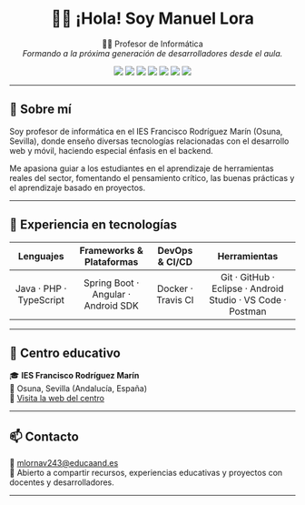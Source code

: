 <h1 align="center">👨‍🏫 ¡Hola! Soy Manuel Lora</h1>

<p align="center">
  👨‍💻 Profesor de Informática  
  <br>
  <em>Formando a la próxima generación de desarrolladores desde el aula.</em>
</p>

<p align="center">
  <img src="https://img.shields.io/badge/Java-007396?style=for-the-badge&logo=java&logoColor=white"/>
  <img src="https://img.shields.io/badge/PHP-777BB4?style=for-the-badge&logo=php&logoColor=white"/>
  <img src="https://img.shields.io/badge/SpringBoot-6DB33F?style=for-the-badge&logo=spring-boot&logoColor=white"/>
  <img src="https://img.shields.io/badge/Angular-DD0031?style=for-the-badge&logo=angular&logoColor=white"/>
  <img src="https://img.shields.io/badge/Android-3DDC84?style=for-the-badge&logo=android&logoColor=white"/>
  <img src="https://img.shields.io/badge/Docker-2496ED?style=for-the-badge&logo=docker&logoColor=white"/>
  <img src="https://img.shields.io/badge/TravisCI-3EAAAF?style=for-the-badge&logo=travis&logoColor=white"/>
</p>

---

## 🧠 Sobre mí

Soy profesor de informática en el IES Francisco Rodríguez Marín (Osuna, Sevilla), donde enseño diversas tecnologías relacionadas con el desarrollo web y móvil, haciendo especial énfasis en el backend.

Me apasiona guiar a los estudiantes en el aprendizaje de herramientas reales del sector, fomentando el pensamiento crítico, las buenas prácticas y el aprendizaje basado en proyectos.

---

## 💼 Experiencia en tecnologías

<table align="center">
  <thead>
    <tr>
      <th style="text-align: center;">Lenguajes</th>
      <th style="text-align: center;">Frameworks & Plataformas</th>
      <th style="text-align: center;">DevOps & CI/CD</th>
      <th style="text-align: center;">Herramientas</th>
    </tr>
  </thead>
  <tbody>
    <tr>
      <td align="center">Java · PHP · TypeScript</td>
      <td align="center">Spring Boot · Angular · Android SDK</td>
      <td align="center">Docker · Travis CI</td>
      <td align="center">Git · GitHub · Eclipse · Android Studio · VS Code · Postman</td>
    </tr>
  </tbody>
</table>

---

## 📍 Centro educativo

🎓 **IES Francisco Rodríguez Marín**  
📍 Osuna, Sevilla (Andalucía, España)  
🔗 [Visita la web del centro](https://blogsaverroes.juntadeandalucia.es/iesfranciscorodriguezmarin/)

---

## 📫 Contacto

📧 mlornav243@educaand.es  
💬 Abierto a compartir recursos, experiencias educativas y proyectos con docentes y desarrolladores.

---
